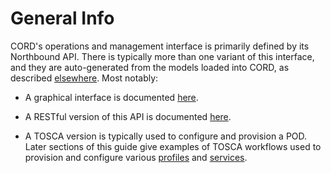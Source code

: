 # General Info

CORD's operations and management interface is primarily defined by 
its Northbound API. There is typically more than one variant of this 
interface, and they are auto-generated from the models loaded into 
CORD, as described [elsewhere](../xos/README.md). Most notably:

* A graphical interface is documented [here](gui.md).

* A RESTful version of this API is documented [here](rest_apis.md). 

* A TOSCA version is typically used to configure and provision a 
   POD. Later sections of this guide give examples of TOSCA workflows 
   used to provision and configure various [profiles](profiles.md)
   and [services](services.md).

